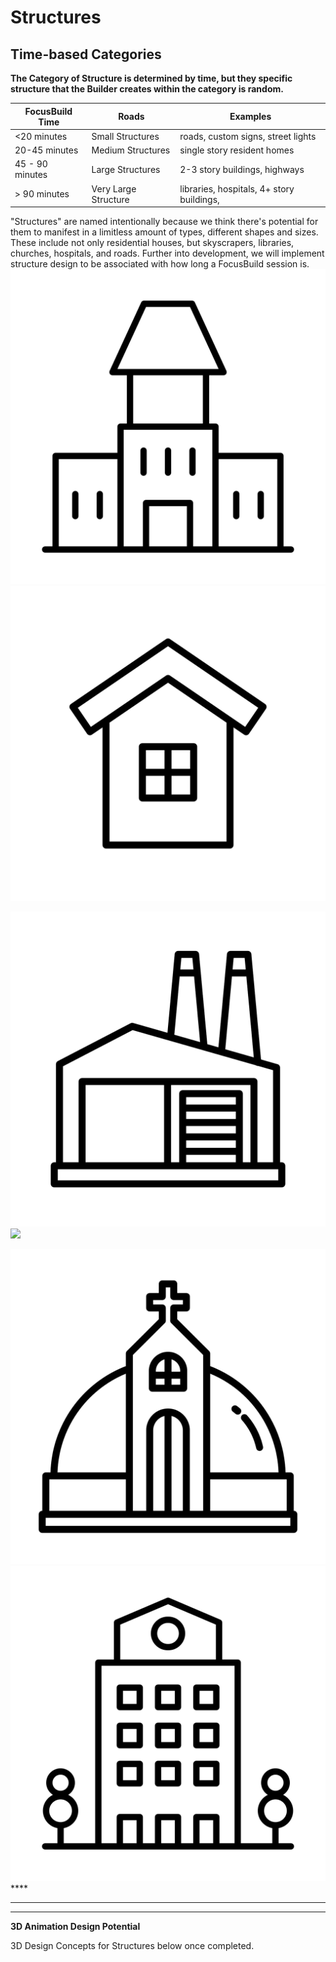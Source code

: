 # Structures

## **Time-based Categories**

&#x20;**The Category of Structure is determined by time, but they specific structure that the Builder creates within the category is  random.**&#x20;

| FocusBuild Time | Roads                | Examples                                  |
| --------------- | -------------------- | ----------------------------------------- |
| <20 minutes     | Small Structures     | roads, custom signs, street lights        |
| 20-45 minutes   | Medium Structures    | single story resident homes               |
| 45 - 90 minutes | Large Structures     | 2-3 story buildings, highways             |
| > 90 minutes    | Very Large Structure | libraries, hospitals, 4+ story buildings, |





"Structures" are named intentionally because we think there's potential for them to manifest in a limitless amount of types, different shapes and sizes. These include not only residential houses, but skyscrapers, libraries, churches, hospitals, and roads. Further into development, we will implement structure design to be associated with how long a FocusBuild session is.<img src="../.gitbook/assets/noun-4267809(1) (1).png" alt="" data-size="original">![](<../.gitbook/assets/noun-3222595(1) (2).png>)

![](../.gitbook/assets/noun-3222580.png)![](../.gitbook/assets/noun-3222571\(1\).png)

****![](../.gitbook/assets/noun-3222672.png)****![](<../.gitbook/assets/noun-2094541 (1).png>)****



****

****

**3D Animation Design Potential**

3D Design Concepts for Structures below once completed.&#x20;
